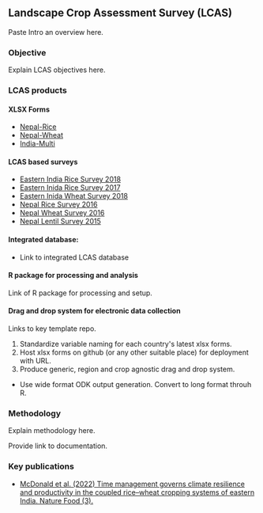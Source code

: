 ## Landscape Crop Assessment Survey (LCAS)

Paste Intro an overview here.

### Objective

Explain LCAS objectives here.

### LCAS products

#### XLSX Forms
 - [Nepal-Rice](https://github.com/AntonUrfels/LCAS/blob/main/data/xlsx_deployed/np_rice.xlsx)
 - [Nepal-Wheat](https://github.com/AntonUrfels/LCAS/blob/main/data/xlsx_deployed/np_wheat.xlsx)
 - [India-Multi](https://github.com/AntonUrfels/LCAS/blob/main/data/xlsx_deployed/in_multi.xlsx)



#### LCAS based surveys

 - [Eastern India Rice Survey 2018](https://hdl.handle.net/11529/10548656)
 - [Eastern Inida Rice Survey 2017](https://hdl.handle.net/11529/10548605)
 - [Eastern Inida Wheat Survey 2018](https://hdl.handle.net/11529/10548507) 
 - [Nepal Rice Survey 2016](https://hdl.handle.net/11529/10968)
 - [Nepal Wheat Survey 2016](https://hdl.handle.net/11529/10548615)
 - [Nepal Lentil Survey 2015](https://hdl.handle.net/11529/10548086)
 

#### Integrated database:
- Link to integrated LCAS database


#### R package for processing and analysis

Link of R package for processing and setup.

#### Drag and drop system for electronic data collection

Links to key template repo.
1. Standardize variable naming for each country's latest xlsx forms.
2. Host xlsx forms on github (or any other suitable place) for deployment with URL.
3. Produce generic, region and crop agnostic drag and drop system.
- Use wide format ODK output generation. Convert to long format throuh R.


### Methodology

Explain methodology here.

Provide link to documentation.

### Key publications

- [McDonald et al. (2022) Time management governs climate resilience and productivity in the coupled rice–wheat cropping systems of eastern India. Nature Food (3).](https://doi.org/10.1038/s43016-022-00549-0)
